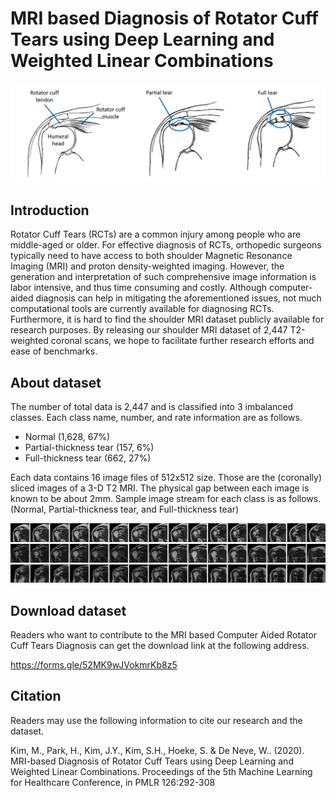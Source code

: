 # MRI based Diagnosis of Rotator Cuff Tears using Deep Learning and Weighted Linear Combinations

![RCT_description](images/RCT_description.png?raw=true "RCT_description")


## Introduction 

Rotator Cuff Tears (RCTs) are a common injury among people who are middle-aged or older. For effective diagnosis of RCTs, orthopedic surgeons typically need to have access to both shoulder Magnetic Resonance Imaging (MRI) and proton density-weighted imaging. However, the generation and interpretation of such comprehensive image information is labor intensive, and thus time consuming and costly. Although computer-aided diagnosis can help in mitigating the aforementioned issues, not much computational tools are currently available for diagnosing RCTs. Furthermore, it is hard to find the shoulder MRI dataset publicly available for research purposes. By releasing our shoulder MRI dataset of 2,447 T2-weighted coronal scans, we hope to facilitate further research efforts and ease of benchmarks.


## About dataset

The number of total data is 2,447 and is classified into 3 imbalanced classes. Each class name, number, and rate information are as follows.

<ul>
  <li>Normal (1,628, 67%)</li>
  <li>Partial-thickness tear (157, 6%)</li>
  <li>Full-thickness tear (662, 27%)</li>
</ul>


Each data contains 16 image files of 512x512 size. Those are the (coronally) sliced images of a 3-D T2 MRI. The physical gap between each image is known to be about 2mm. Sample image stream for each class is as follows. (Normal, Partial-thickness tear, and Full-thickness tear)

![RCT_description](images/normal.png?raw=true "RCT_description")
![RCT_description](images/partial.png?raw=true "RCT_description")
![RCT_description](images/full.png?raw=true "RCT_description")



## Download dataset

Readers who want to contribute to the MRI based Computer Aided Rotator Cuff Tears Diagnosis can get the download link at the following address.

https://forms.gle/52MK9wJVokmrKb8z5



## Citation 

Readers may use the following information to cite our research and the dataset.

Kim, M., Park, H., Kim, J.Y., Kim, S.H., Hoeke, S. & De Neve, W.. (2020). MRI-based Diagnosis of Rotator Cuff Tears using Deep Learning and Weighted Linear Combinations. Proceedings of the 5th Machine Learning for Healthcare Conference, in PMLR 126:292-308
